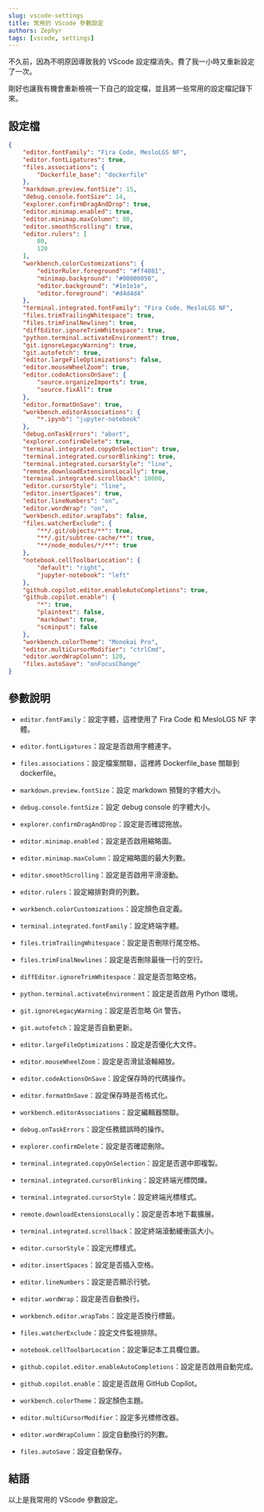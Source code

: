 ```yaml
---
slug: vscode-settings
title: 常用的 VScode 參數設定
authors: Zephyr
tags: [vscode, settings]
---
```


不久前，因為不明原因導致我的 VScode 設定檔消失。費了我一小時又重新設定了一次。

剛好也讓我有機會重新檢視一下自己的設定檔，並且將一些常用的設定檔記錄下來。

<!--truncate-->

## 設定檔

```json
{
    "editor.fontFamily": "Fira Code, MesloLGS NF",
    "editor.fontLigatures": true,
    "files.associations": {
        "Dockerfile_base": "dockerfile"
    },
    "markdown.preview.fontSize": 15,
    "debug.console.fontSize": 14,
    "explorer.confirmDragAndDrop": true,
    "editor.minimap.enabled": true,
    "editor.minimap.maxColumn": 80,
    "editor.smoothScrolling": true,
    "editor.rulers": [
        80,
        120
    ],
    "workbench.colorCustomizations": {
        "editorRuler.foreground": "#ff4081",
        "minimap.background": "#00000050",
        "editor.background": "#1e1e1e",
        "editor.foreground": "#d4d4d4"
    },
    "terminal.integrated.fontFamily": "Fira Code, MesloLGS NF",
    "files.trimTrailingWhitespace": true,
    "files.trimFinalNewlines": true,
    "diffEditor.ignoreTrimWhitespace": true,
    "python.terminal.activateEnvironment": true,
    "git.ignoreLegacyWarning": true,
    "git.autofetch": true,
    "editor.largeFileOptimizations": false,
    "editor.mouseWheelZoom": true,
    "editor.codeActionsOnSave": {
        "source.organizeImports": true,
        "source.fixAll": true
    },
    "editor.formatOnSave": true,
    "workbench.editorAssociations": {
        "*.ipynb": "jupyter-notebook"
    },
    "debug.onTaskErrors": "abort",
    "explorer.confirmDelete": true,
    "terminal.integrated.copyOnSelection": true,
    "terminal.integrated.cursorBlinking": true,
    "terminal.integrated.cursorStyle": "line",
    "remote.downloadExtensionsLocally": true,
    "terminal.integrated.scrollback": 10000,
    "editor.cursorStyle": "line",
    "editor.insertSpaces": true,
    "editor.lineNumbers": "on",
    "editor.wordWrap": "on",
    "workbench.editor.wrapTabs": false,
    "files.watcherExclude": {
        "**/.git/objects/**": true,
        "**/.git/subtree-cache/**": true,
        "**/node_modules/*/**": true
    },
    "notebook.cellToolbarLocation": {
        "default": "right",
        "jupyter-notebook": "left"
    },
    "github.copilot.editor.enableAutoCompletions": true,
    "github.copilot.enable": {
        "*": true,
        "plaintext": false,
        "markdown": true,
        "scminput": false
    },
    "workbench.colorTheme": "Monokai Pro",
    "editor.multiCursorModifier": "ctrlCmd",
    "editor.wordWrapColumn": 120,
    "files.autoSave": "onFocusChange"
}
```

## 參數說明

- `editor.fontFamily`：設定字體，這裡使用了 Fira Code 和 MesloLGS NF 字體。

- `editor.fontLigatures`：設定是否啟用字體連字。

- `files.associations`：設定檔案關聯，這裡將 Dockerfile_base 關聯到 dockerfile。

- `markdown.preview.fontSize`：設定 markdown 預覽的字體大小。

- `debug.console.fontSize`：設定 debug console 的字體大小。

- `explorer.confirmDragAndDrop`：設定是否確認拖放。

- `editor.minimap.enabled`：設定是否啟用縮略圖。

- `editor.minimap.maxColumn`：設定縮略圖的最大列數。

- `editor.smoothScrolling`：設定是否啟用平滑滾動。

- `editor.rulers`：設定縮排對齊的列數。

- `workbench.colorCustomizations`：設定顏色自定義。

- `terminal.integrated.fontFamily`：設定終端字體。

- `files.trimTrailingWhitespace`：設定是否刪除行尾空格。

- `files.trimFinalNewlines`：設定是否刪除最後一行的空行。

- `diffEditor.ignoreTrimWhitespace`：設定是否忽略空格。

- `python.terminal.activateEnvironment`：設定是否啟用 Python 環境。

- `git.ignoreLegacyWarning`：設定是否忽略 Git 警告。

- `git.autofetch`：設定是否自動更新。

- `editor.largeFileOptimizations`：設定是否優化大文件。

- `editor.mouseWheelZoom`：設定是否滑鼠滾輪縮放。

- `editor.codeActionsOnSave`：設定保存時的代碼操作。

- `editor.formatOnSave`：設定保存時是否格式化。

- `workbench.editorAssociations`：設定編輯器關聯。

- `debug.onTaskErrors`：設定任務錯誤時的操作。

- `explorer.confirmDelete`：設定是否確認刪除。

- `terminal.integrated.copyOnSelection`：設定是否選中即複製。

- `terminal.integrated.cursorBlinking`：設定終端光標閃爍。

- `terminal.integrated.cursorStyle`：設定終端光標樣式。

- `remote.downloadExtensionsLocally`：設定是否本地下載擴展。

- `terminal.integrated.scrollback`：設定終端滾動緩衝區大小。

- `editor.cursorStyle`：設定光標樣式。

- `editor.insertSpaces`：設定是否插入空格。

- `editor.lineNumbers`：設定是否顯示行號。

- `editor.wordWrap`：設定是否自動換行。

- `workbench.editor.wrapTabs`：設定是否換行標籤。

- `files.watcherExclude`：設定文件監視排除。

- `notebook.cellToolbarLocation`：設定筆記本工具欄位置。

- `github.copilot.editor.enableAutoCompletions`：設定是否啟用自動完成。

- `github.copilot.enable`：設定是否啟用 GitHub Copilot。

- `workbench.colorTheme`：設定顏色主題。

- `editor.multiCursorModifier`：設定多光標修改器。

- `editor.wordWrapColumn`：設定自動換行的列數。

- `files.autoSave`：設定自動保存。

## 結語

以上是我常用的 VScode 參數設定。